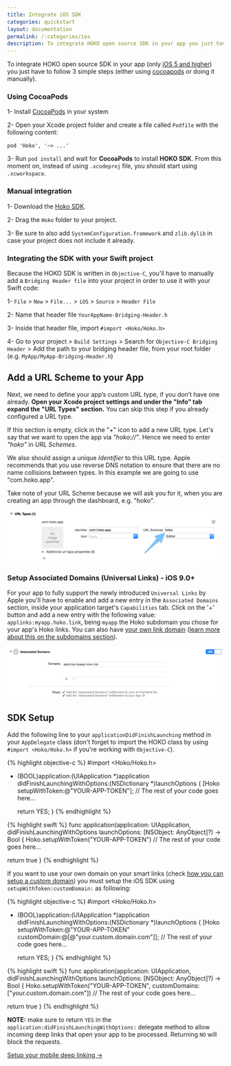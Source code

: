 ```yaml
---
title: Integrate iOS SDK
categories: quickstart
layout: documentation
permalink: /:categories/ios
description: To integrate HOKO open source SDK in your app you just have to follow 3 simple steps (either using cocoapods or doing it manually).
---
```


To integrate HOKO open source SDK in your app (only <u>iOS 5 and higher</u>) you just have to follow 3 simple steps (either using
[cocoapods][cocoapods] or doing it manually).

### Using CocoaPods

1- Install [CocoaPods][cocoapods] in your system

2- Open your Xcode project folder and create a file called `Podfile` with the following content:

<div class="highlight"><pre><code class="language-ruby" data-lang="ruby"><span class="n">pod</span> <span class="s1">'Hoko'</span><span class="p">,</span> <span class="s1">'~&gt; <span class="ios-version">...</span>'</span></code></pre></div>

3- Run `pod install` and wait for **CocoaPods** to install **HOKO SDK**. From this moment on, instead of using `.xcodeproj` file, you should start using `.xcworkspace`.

### Manual integration

1- Download the [Hoko SDK](https://github.com/hokolinks/hoko-ios/archive/master.zip).

2- Drag the `Hoko` folder to your project.

3- Be sure to also add `SystemConfiguration.framework` and `zlib.dylib` in case your project does not include it already.

### Integrating the SDK with your Swift project

Because the HOKO SDK is written in `Objective-C`, you'll have to manually add a `Bridging Header file` into your project in order to use it with your Swift code:

1- `File` > `New` > `File...` > `iOS` > `Source` > `Header File`

2- Name that header file `YourAppName-Bridging-Header.h`

3- Inside that header file, import `#import <Hoko/Hoko.h>`

4- Go to your project > `Build Settings` > Search for `Objective-C Bridging Header` > Add the path to your bridging header file, from your root folder (e.g. `MyApp/MyApp-Bridging-Header.h`)

## Add a URL Scheme to your App

Next, we need to define your app’s custom URL type, if you don’t have one already. **Open your Xcode project settings and under the "Info" tab expand the "URL Types" section.** You can skip this step if you already configured a URL type.

If this section is empty, click in the "+" icon to add a new URL type. Let's say that we want to open the app via *"hoko://"*. Hence we need to enter *"hoko"* in *URL Schemes*.

We also should assign a unique *Identifier* to this URL type. Apple recommends that you use reverse DNS notation to ensure that there are no name collisions between types. In this example we are going to use "com.hoko.app".

Take note of your URL Scheme because we will ask you for it, when you are creating an app through the dashboard, e.g. "hoko".


![URL Scheme](/assets/images/ios_url_schemes.png)

### Setup Associated Domains (Universal Links) - **iOS 9.0+**

For your app to fully support the newly introduced `Universal Links` by Apple you'll have to enable and add a new entry in the `Associated Domains` section, inside your application target's `Capabilities` tab. Click on the '+' button and add a new entry with the following value: `applinks:myapp.hoko.link`, being `myapp` the Hoko subdomain you chose for your app's Hoko links. You can also have <u>your own link domain</u> ([learn more about this on the subdomains section](http://support.hokolinks.com/why-do-i-need-a-subdomain/)).

![URL Scheme](/assets/images/associated-domains.png)

## SDK Setup

Add the following line to your `applicationDidFinishLaunching` method in your `AppDelegate` class (don't forget to import the HOKO class by using `#import <Hoko/Hoko.h>` if you're working with `Objective-C`).

{% highlight objective-c %}
#import <Hoko/Hoko.h>

- (BOOL)application:(UIApplication *)application
  didFinishLaunchingWithOptions:(NSDictionary *)launchOptions {
  [Hoko setupWithToken:@"YOUR-APP-TOKEN"];
  // The rest of your code goes here...

  return YES;
}
{% endhighlight %}

{% highlight swift %}
func application(application: UIApplication,
    didFinishLaunchingWithOptions launchOptions: [NSObject: AnyObject]?) -> Bool {
  Hoko.setupWithToken("YOUR-APP-TOKEN")
  // The rest of your code goes here...

  return true
}
{% endhighlight %}

If you want to use your own domain on your smart links (check <a href="http://support.hokolinks.com/how-to-setup-a-custom-domain/" target="_blank">how you can setup a custom domain</a>) you must setup the iOS SDK using `setupWithToken:customDomain:` as following:

{% highlight objective-c %}
#import <Hoko/Hoko.h>

- (BOOL)application:(UIApplication *)application
  didFinishLaunchingWithOptions:(NSDictionary *)launchOptions {
  [Hoko setupWithToken:@"YOUR-APP-TOKEN"
         customDomain:@[@"your.custom.domain.com"]];
  // The rest of your code goes here...

  return YES;
}
{% endhighlight %}

{% highlight swift %}
func application(application: UIApplication,
    didFinishLaunchingWithOptions launchOptions: [NSObject: AnyObject]?) -> Bool {
  Hoko.setupWithToken("YOUR-APP-TOKEN",
      customDomains: ["your.custom.domain.com"])
  // The rest of your code goes here...

  return true
}
{% endhighlight %}

**NOTE:** make sure to return `YES` in the `application:didFinishLaunchingWithOptions:` delegate method to allow incoming deep links that open your app to be processed. Returning `NO` will block the requests.

[cocoapods]: http://cocoapods.org/ "Cocoapods website"


<a href="http://support.hokolinks.com/ios/ios-deeplinking/" class="btn-next">Setup your mobile deep linking &#8594;</a>

